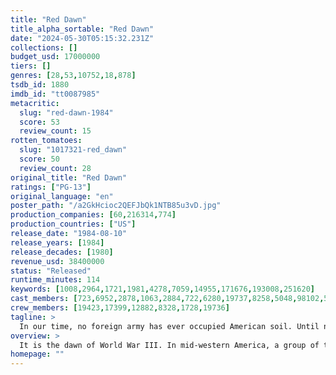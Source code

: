 ```yaml
---
title: "Red Dawn"
title_alpha_sortable: "Red Dawn"
date: "2024-05-30T05:15:32.231Z"
collections: []
budget_usd: 17000000
tiers: []
genres: [28,53,10752,18,878]
tsdb_id: 1880
imdb_id: "tt0087985"
metacritic:
  slug: "red-dawn-1984"
  score: 53
  review_count: 15
rotten_tomatoes:
  slug: "1017321-red_dawn"
  score: 50
  review_count: 28
original_title: "Red Dawn"
ratings: ["PG-13"]
original_language: "en"
poster_path: "/a2GkHcioc2QEFJbQk1NTB85u3vD.jpg"
production_companies: [60,216314,774]
production_countries: ["US"]
release_date: "1984-08-10"
release_years: [1984]
release_decades: [1980]
revenue_usd: 38400000
status: "Released"
runtime_minutes: 114
keywords: [1008,2964,1721,1981,4278,7059,14955,171676,193008,251620]
cast_members: [723,6952,2878,1063,2884,722,6280,19737,8258,5048,98102,55841,39036,1735,65019,12298,1169,1221566,44819,16583]
crew_members: [19423,17399,12882,8328,1728,19736]
tagline: >
  In our time, no foreign army has ever occupied American soil. Until now.
overview: >
  It is the dawn of World War III. In mid-western America, a group of teenagers band together to defend their town—and their country—from invading Soviet forces.
homepage: ""
---
```

